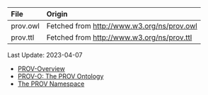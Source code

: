 | File                              | Origin                                                                            |
|:----------------------------------|:----------------------------------------------------------------------------------|
| prov.owl                          | Fetched from <http://www.w3.org/ns/prov.owl>                                      |
| prov.ttl                          | Fetched from <http://www.w3.org/ns/prov.ttl>                                      |

Last Update: 2023-04-07

* [PROV-Overview](https://www.w3.org/TR/2013/NOTE-prov-overview-20130430/)
* [PROV-O: The PROV Ontology](https://www.w3.org/TR/2013/REC-prov-o-20130430/)
* [The PROV Namespace](https://www.w3.org/ns/prov)
